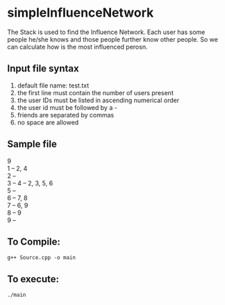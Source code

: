 # simpleInfluenceNetwork

The Stack is used to find the Influence Network. Each user has some people he/she knows and those people further know other people. So we can calculate how is the most influenced perosn. </br> 
## Input file syntax
1. default file name: test.txt </br>
2. the first line must contain the number of users present </br>
3. the user IDs must be listed in ascending numerical order </br>
4. the user id must be followed by a - </br>
5. friends are separated by commas </br>
6. no space are allowed </br>

## Sample file
9 </br>
1 – 2, 4 </br>
2 – </br>
3 –
4 – 2, 3, 5, 6 </br>
5 – </br>
6 – 7, 8 </br>
7 – 6, 9 </br>
8 – 9 </br>
9 – </br>

## To Compile:
<pre><code>g++ Source.cpp -o main </code></pre>

## To execute:
<pre><code>./main</code></pre>
